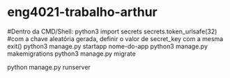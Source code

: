 # eng4021-trabalho-arthur

#Dentro da CMD/Shell: 
python3
import secrets
secrets.token_urlsafe(32)
#com a chave aleatória gerada, definir o valor de secret_key com a mesma 
exit() 
python3 manage.py startapp nome-do-app
python3 manage.py makemigrations
python3 manage.py migrate 

python manage.py runserver
